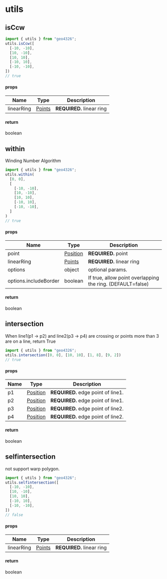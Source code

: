 # utils

## isCcw

```JavaScript
import { utils } from "geo4326";
utils.isCcw([
  [-10, -10],
  [10, -10],
  [10, 10],
  [-10, 10],
  [-10, -10],
])
// true
```

#### props

| Name       | Type                        | Description               |
| ---------- | --------------------------- | ------------------------- |
| linearRing | [Points](./TYPES.md#points) | **REQUIRED.** linear ring |

#### return

boolean

## within

Winding Number Algorithm

```JavaScript
import { utils } from "geo4326";
utils.within(
  [0, 0],
  [
    [-10, -10],
    [10, -10],
    [10, 10],
    [-10, 10],
    [-10, -10],
  ]
)
// true
```

#### props

| Name                  | Type                            | Description                                                |
| --------------------- | ------------------------------- | ---------------------------------------------------------- |
| point                 | [Position](./TYPES.md#position) | **REQUIRED.** point                                        |
| linearRing            | [Points](./TYPES.md#points)     | **REQUIRED.** linear ring                                  |
| options               | object                          | optional params.                                           |
| options.includeBorder | boolean                         | If true, allow point overlapping the ring. (DEFAULT=false) |

#### return

boolean

## intersection

When line1(p1 -> p2) and line2(p3 -> p4) are crossing or points more than 3 are on a line, return True

```JavaScript
import { utils } from "geo4326";
utils.intersection([0, 0], [10, 10], [1, 8], [9, 2])
// true
```

#### props

| Name | Type                            | Description                        |
| ---- | ------------------------------- | ---------------------------------- |
| p1   | [Position](./TYPES.md#position) | **REQUIRED.** edge point of line1. |
| p2   | [Position](./TYPES.md#position) | **REQUIRED.** edge point of line1. |
| p3   | [Position](./TYPES.md#position) | **REQUIRED.** edge point of line2. |
| p4   | [Position](./TYPES.md#position) | **REQUIRED.** edge point of line2. |

#### return

boolean

## selfintersection

not support warp polygon.

```JavaScript
import { utils } from "geo4326";
utils.selfintersection([
  [-10, -10],
  [10, -10],
  [10, 10],
  [-10, 10],
  [-10, -10],
])
// false
```

#### props

| Name       | Type                        | Description               |
| ---------- | --------------------------- | ------------------------- |
| linearRing | [Points](./TYPES.md#points) | **REQUIRED.** linear ring |

#### return

boolean
